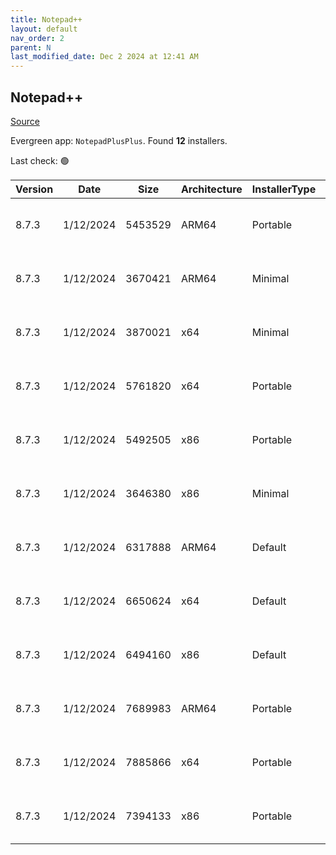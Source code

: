 ```yaml
---
title: Notepad++
layout: default
nav_order: 2
parent: N
last_modified_date: Dec 2 2024 at 12:41 AM
---
```


## Notepad++

[Source](https://notepad-plus-plus.org/)

Evergreen app: `NotepadPlusPlus`. Found **12** installers.

Last check: 🟢

| Version | Date      | Size    | Architecture | InstallerType | Type | URI                                                                                                                                                                                                                                              |
| ------- | --------- | ------- | ------------ | ------------- | ---- | ------------------------------------------------------------------------------------------------------------------------------------------------------------------------------------------------------------------------------------------------ |
| 8.7.3   | 1/12/2024 | 5453529 | ARM64        | Portable      | 7z   | [https://github.com/notepad-plus-plus/notepad-plus-plus/releases/download/v8.7.3/npp.8.7.3.portable.arm64.7z](https://github.com/notepad-plus-plus/notepad-plus-plus/releases/download/v8.7.3/npp.8.7.3.portable.arm64.7z)                       |
| 8.7.3   | 1/12/2024 | 3670421 | ARM64        | Minimal       | 7z   | [https://github.com/notepad-plus-plus/notepad-plus-plus/releases/download/v8.7.3/npp.8.7.3.portable.minimalist.arm64.7z](https://github.com/notepad-plus-plus/notepad-plus-plus/releases/download/v8.7.3/npp.8.7.3.portable.minimalist.arm64.7z) |
| 8.7.3   | 1/12/2024 | 3870021 | x64          | Minimal       | 7z   | [https://github.com/notepad-plus-plus/notepad-plus-plus/releases/download/v8.7.3/npp.8.7.3.portable.minimalist.x64.7z](https://github.com/notepad-plus-plus/notepad-plus-plus/releases/download/v8.7.3/npp.8.7.3.portable.minimalist.x64.7z)     |
| 8.7.3   | 1/12/2024 | 5761820 | x64          | Portable      | 7z   | [https://github.com/notepad-plus-plus/notepad-plus-plus/releases/download/v8.7.3/npp.8.7.3.portable.x64.7z](https://github.com/notepad-plus-plus/notepad-plus-plus/releases/download/v8.7.3/npp.8.7.3.portable.x64.7z)                           |
| 8.7.3   | 1/12/2024 | 5492505 | x86          | Portable      | 7z   | [https://github.com/notepad-plus-plus/notepad-plus-plus/releases/download/v8.7.3/npp.8.7.3.portable.7z](https://github.com/notepad-plus-plus/notepad-plus-plus/releases/download/v8.7.3/npp.8.7.3.portable.7z)                                   |
| 8.7.3   | 1/12/2024 | 3646380 | x86          | Minimal       | 7z   | [https://github.com/notepad-plus-plus/notepad-plus-plus/releases/download/v8.7.3/npp.8.7.3.portable.minimalist.7z](https://github.com/notepad-plus-plus/notepad-plus-plus/releases/download/v8.7.3/npp.8.7.3.portable.minimalist.7z)             |
| 8.7.3   | 1/12/2024 | 6317888 | ARM64        | Default       | exe  | [https://github.com/notepad-plus-plus/notepad-plus-plus/releases/download/v8.7.3/npp.8.7.3.Installer.arm64.exe](https://github.com/notepad-plus-plus/notepad-plus-plus/releases/download/v8.7.3/npp.8.7.3.Installer.arm64.exe)                   |
| 8.7.3   | 1/12/2024 | 6650624 | x64          | Default       | exe  | [https://github.com/notepad-plus-plus/notepad-plus-plus/releases/download/v8.7.3/npp.8.7.3.Installer.x64.exe](https://github.com/notepad-plus-plus/notepad-plus-plus/releases/download/v8.7.3/npp.8.7.3.Installer.x64.exe)                       |
| 8.7.3   | 1/12/2024 | 6494160 | x86          | Default       | exe  | [https://github.com/notepad-plus-plus/notepad-plus-plus/releases/download/v8.7.3/npp.8.7.3.Installer.exe](https://github.com/notepad-plus-plus/notepad-plus-plus/releases/download/v8.7.3/npp.8.7.3.Installer.exe)                               |
| 8.7.3   | 1/12/2024 | 7689983 | ARM64        | Portable      | zip  | [https://github.com/notepad-plus-plus/notepad-plus-plus/releases/download/v8.7.3/npp.8.7.3.portable.arm64.zip](https://github.com/notepad-plus-plus/notepad-plus-plus/releases/download/v8.7.3/npp.8.7.3.portable.arm64.zip)                     |
| 8.7.3   | 1/12/2024 | 7885866 | x64          | Portable      | zip  | [https://github.com/notepad-plus-plus/notepad-plus-plus/releases/download/v8.7.3/npp.8.7.3.portable.x64.zip](https://github.com/notepad-plus-plus/notepad-plus-plus/releases/download/v8.7.3/npp.8.7.3.portable.x64.zip)                         |
| 8.7.3   | 1/12/2024 | 7394133 | x86          | Portable      | zip  | [https://github.com/notepad-plus-plus/notepad-plus-plus/releases/download/v8.7.3/npp.8.7.3.portable.zip](https://github.com/notepad-plus-plus/notepad-plus-plus/releases/download/v8.7.3/npp.8.7.3.portable.zip)                                 |
